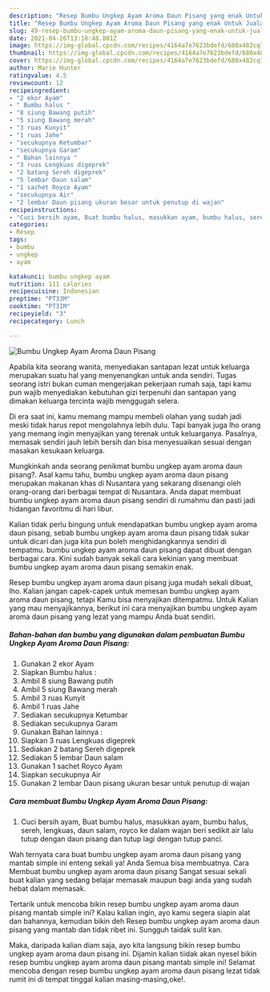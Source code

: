 ```yaml
---
description: "Resep Bumbu Ungkep Ayam Aroma Daun Pisang yang enak Untuk Jualan"
title: "Resep Bumbu Ungkep Ayam Aroma Daun Pisang yang enak Untuk Jualan"
slug: 49-resep-bumbu-ungkep-ayam-aroma-daun-pisang-yang-enak-untuk-jualan
date: 2021-04-26T13:18:48.801Z
image: https://img-global.cpcdn.com/recipes/4164a7e7623bdefd/680x482cq70/bumbu-ungkep-ayam-aroma-daun-pisang-foto-resep-utama.jpg
thumbnail: https://img-global.cpcdn.com/recipes/4164a7e7623bdefd/680x482cq70/bumbu-ungkep-ayam-aroma-daun-pisang-foto-resep-utama.jpg
cover: https://img-global.cpcdn.com/recipes/4164a7e7623bdefd/680x482cq70/bumbu-ungkep-ayam-aroma-daun-pisang-foto-resep-utama.jpg
author: Marie Hunter
ratingvalue: 4.5
reviewcount: 12
recipeingredient:
- "2 ekor Ayam"
- " Bumbu halus "
- "8 siung Bawang putih"
- "5 siung Bawang merah"
- "3 ruas Kunyit"
- "1 ruas Jahe"
- "secukupnya Ketumbar"
- "secukupnya Garam"
- " Bahan lainnya "
- "3 ruas Lengkuas digeprek"
- "2 batang Sereh digeprek"
- "5 lembar Daun salam"
- "1 sachet Royco Ayam"
- "secukupnya Air"
- "2 lembar Daun pisang ukuran besar untuk penutup di wajan"
recipeinstructions:
- "Cuci bersih ayam, Buat bumbu halus, masukkan ayam, bumbu halus, sereh, lengkuas, daun salam, royco ke dalam wajan beri sedikit air lalu tutup dengan daun pisang dan tutup lagi dengan tutup panci."
categories:
- Resep
tags:
- bumbu
- ungkep
- ayam

katakunci: bumbu ungkep ayam 
nutrition: 111 calories
recipecuisine: Indonesian
preptime: "PT33M"
cooktime: "PT31M"
recipeyield: "3"
recipecategory: Lunch

---
```



![Bumbu Ungkep Ayam Aroma Daun Pisang](https://img-global.cpcdn.com/recipes/4164a7e7623bdefd/680x482cq70/bumbu-ungkep-ayam-aroma-daun-pisang-foto-resep-utama.jpg)

Apabila kita seorang wanita, menyediakan santapan lezat untuk keluarga merupakan suatu hal yang menyenangkan untuk anda sendiri. Tugas seorang istri bukan cuman mengerjakan pekerjaan rumah saja, tapi kamu pun wajib menyediakan kebutuhan gizi terpenuhi dan santapan yang dimakan keluarga tercinta wajib menggugah selera.

Di era  saat ini, kamu memang mampu membeli olahan yang sudah jadi meski tidak harus repot mengolahnya lebih dulu. Tapi banyak juga lho orang yang memang ingin menyajikan yang terenak untuk keluarganya. Pasalnya, memasak sendiri jauh lebih bersih dan bisa menyesuaikan sesuai dengan masakan kesukaan keluarga. 



Mungkinkah anda seorang penikmat bumbu ungkep ayam aroma daun pisang?. Asal kamu tahu, bumbu ungkep ayam aroma daun pisang merupakan makanan khas di Nusantara yang sekarang disenangi oleh orang-orang dari berbagai tempat di Nusantara. Anda dapat membuat bumbu ungkep ayam aroma daun pisang sendiri di rumahmu dan pasti jadi hidangan favoritmu di hari libur.

Kalian tidak perlu bingung untuk mendapatkan bumbu ungkep ayam aroma daun pisang, sebab bumbu ungkep ayam aroma daun pisang tidak sukar untuk dicari dan juga kita pun boleh menghidangkannya sendiri di tempatmu. bumbu ungkep ayam aroma daun pisang dapat dibuat dengan berbagai cara. Kini sudah banyak sekali cara kekinian yang membuat bumbu ungkep ayam aroma daun pisang semakin enak.

Resep bumbu ungkep ayam aroma daun pisang juga mudah sekali dibuat, lho. Kalian jangan capek-capek untuk memesan bumbu ungkep ayam aroma daun pisang, tetapi Kamu bisa menyajikan ditempatmu. Untuk Kalian yang mau menyajikannya, berikut ini cara menyajikan bumbu ungkep ayam aroma daun pisang yang lezat yang mampu Anda buat sendiri.

<!--inarticleads1-->

##### Bahan-bahan dan bumbu yang digunakan dalam pembuatan Bumbu Ungkep Ayam Aroma Daun Pisang:

1. Gunakan 2 ekor Ayam
1. Siapkan  Bumbu halus :
1. Ambil 8 siung Bawang putih
1. Ambil 5 siung Bawang merah
1. Ambil 3 ruas Kunyit
1. Ambil 1 ruas Jahe
1. Sediakan secukupnya Ketumbar
1. Sediakan secukupnya Garam
1. Gunakan  Bahan lainnya :
1. Siapkan 3 ruas Lengkuas digeprek
1. Sediakan 2 batang Sereh digeprek
1. Sediakan 5 lembar Daun salam
1. Gunakan 1 sachet Royco Ayam
1. Siapkan secukupnya Air
1. Gunakan 2 lembar Daun pisang ukuran besar untuk penutup di wajan




<!--inarticleads2-->

##### Cara membuat Bumbu Ungkep Ayam Aroma Daun Pisang:

1. Cuci bersih ayam, Buat bumbu halus, masukkan ayam, bumbu halus, sereh, lengkuas, daun salam, royco ke dalam wajan beri sedikit air lalu tutup dengan daun pisang dan tutup lagi dengan tutup panci.




Wah ternyata cara buat bumbu ungkep ayam aroma daun pisang yang mantab simple ini enteng sekali ya! Anda Semua bisa membuatnya. Cara Membuat bumbu ungkep ayam aroma daun pisang Sangat sesuai sekali buat kalian yang sedang belajar memasak maupun bagi anda yang sudah hebat dalam memasak.

Tertarik untuk mencoba bikin resep bumbu ungkep ayam aroma daun pisang mantab simple ini? Kalau kalian ingin, ayo kamu segera siapin alat dan bahannya, kemudian bikin deh Resep bumbu ungkep ayam aroma daun pisang yang mantab dan tidak ribet ini. Sungguh taidak sulit kan. 

Maka, daripada kalian diam saja, ayo kita langsung bikin resep bumbu ungkep ayam aroma daun pisang ini. Dijamin kalian tiidak akan nyesel bikin resep bumbu ungkep ayam aroma daun pisang mantab simple ini! Selamat mencoba dengan resep bumbu ungkep ayam aroma daun pisang lezat tidak rumit ini di tempat tinggal kalian masing-masing,oke!.

